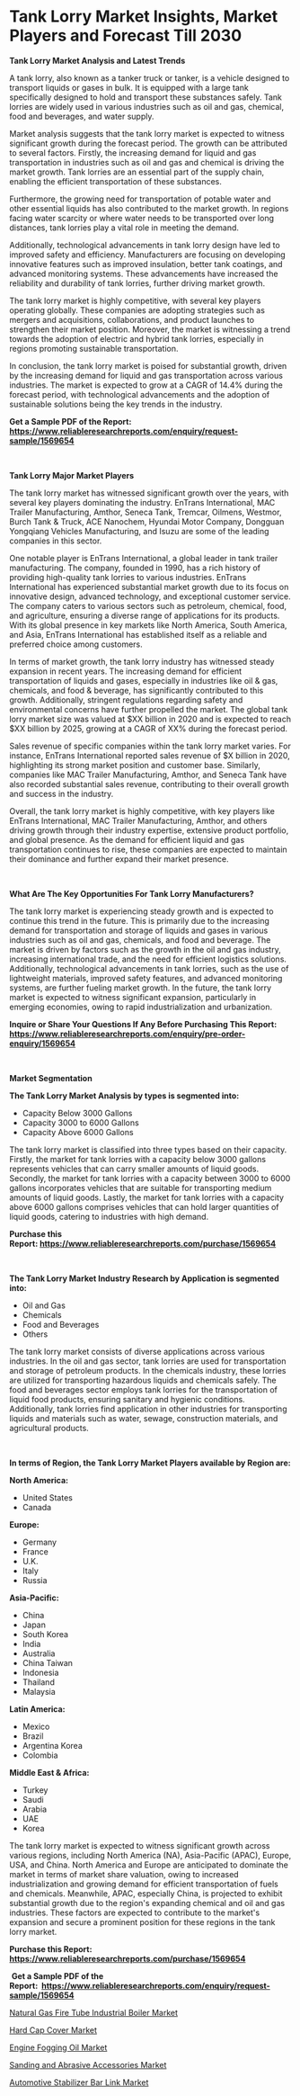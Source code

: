 <p><h1>Tank Lorry Market Insights, Market Players and Forecast Till 2030</h1></p><p><strong>Tank Lorry Market Analysis and Latest Trends</strong></p>
<p><p>A tank lorry, also known as a tanker truck or tanker, is a vehicle designed to transport liquids or gases in bulk. It is equipped with a large tank specifically designed to hold and transport these substances safely. Tank lorries are widely used in various industries such as oil and gas, chemical, food and beverages, and water supply.</p><p>Market analysis suggests that the tank lorry market is expected to witness significant growth during the forecast period. The growth can be attributed to several factors. Firstly, the increasing demand for liquid and gas transportation in industries such as oil and gas and chemical is driving the market growth. Tank lorries are an essential part of the supply chain, enabling the efficient transportation of these substances.</p><p>Furthermore, the growing need for transportation of potable water and other essential liquids has also contributed to the market growth. In regions facing water scarcity or where water needs to be transported over long distances, tank lorries play a vital role in meeting the demand.</p><p>Additionally, technological advancements in tank lorry design have led to improved safety and efficiency. Manufacturers are focusing on developing innovative features such as improved insulation, better tank coatings, and advanced monitoring systems. These advancements have increased the reliability and durability of tank lorries, further driving market growth.</p><p>The tank lorry market is highly competitive, with several key players operating globally. These companies are adopting strategies such as mergers and acquisitions, collaborations, and product launches to strengthen their market position. Moreover, the market is witnessing a trend towards the adoption of electric and hybrid tank lorries, especially in regions promoting sustainable transportation.</p><p>In conclusion, the tank lorry market is poised for substantial growth, driven by the increasing demand for liquid and gas transportation across various industries. The market is expected to grow at a CAGR of 14.4% during the forecast period, with technological advancements and the adoption of sustainable solutions being the key trends in the industry.</p></p>
<p><strong>Get a Sample PDF of the Report:&nbsp; <a href="https://www.reliableresearchreports.com/enquiry/request-sample/1569654">https://www.reliableresearchreports.com/enquiry/request-sample/1569654</a></strong></p>
<p>&nbsp;</p>
<p><strong>Tank Lorry Major Market Players</strong></p>
<p><p>The tank lorry market has witnessed significant growth over the years, with several key players dominating the industry. EnTrans International, MAC Trailer Manufacturing, Amthor, Seneca Tank, Tremcar, Oilmens, Westmor, Burch Tank & Truck, ACE Nanochem, Hyundai Motor Company, Dongguan Yongqiang Vehicles Manufacturing, and Isuzu are some of the leading companies in this sector.</p><p>One notable player is EnTrans International, a global leader in tank trailer manufacturing. The company, founded in 1990, has a rich history of providing high-quality tank lorries to various industries. EnTrans International has experienced substantial market growth due to its focus on innovative design, advanced technology, and exceptional customer service. The company caters to various sectors such as petroleum, chemical, food, and agriculture, ensuring a diverse range of applications for its products. With its global presence in key markets like North America, South America, and Asia, EnTrans International has established itself as a reliable and preferred choice among customers.</p><p>In terms of market growth, the tank lorry industry has witnessed steady expansion in recent years. The increasing demand for efficient transportation of liquids and gases, especially in industries like oil & gas, chemicals, and food & beverage, has significantly contributed to this growth. Additionally, stringent regulations regarding safety and environmental concerns have further propelled the market. The global tank lorry market size was valued at $XX billion in 2020 and is expected to reach $XX billion by 2025, growing at a CAGR of XX% during the forecast period.</p><p>Sales revenue of specific companies within the tank lorry market varies. For instance, EnTrans International reported sales revenue of $X billion in 2020, highlighting its strong market position and customer base. Similarly, companies like MAC Trailer Manufacturing, Amthor, and Seneca Tank have also recorded substantial sales revenue, contributing to their overall growth and success in the industry.</p><p>Overall, the tank lorry market is highly competitive, with key players like EnTrans International, MAC Trailer Manufacturing, Amthor, and others driving growth through their industry expertise, extensive product portfolio, and global presence. As the demand for efficient liquid and gas transportation continues to rise, these companies are expected to maintain their dominance and further expand their market presence.</p></p>
<p>&nbsp;</p>
<p><strong>What Are The Key Opportunities For Tank Lorry Manufacturers?</strong></p>
<p><p>The tank lorry market is experiencing steady growth and is expected to continue this trend in the future. This is primarily due to the increasing demand for transportation and storage of liquids and gases in various industries such as oil and gas, chemicals, and food and beverage. The market is driven by factors such as the growth in the oil and gas industry, increasing international trade, and the need for efficient logistics solutions. Additionally, technological advancements in tank lorries, such as the use of lightweight materials, improved safety features, and advanced monitoring systems, are further fueling market growth. In the future, the tank lorry market is expected to witness significant expansion, particularly in emerging economies, owing to rapid industrialization and urbanization.</p></p>
<p><strong>Inquire or Share Your Questions If Any Before Purchasing This Report: <a href="https://www.reliableresearchreports.com/enquiry/pre-order-enquiry/1569654">https://www.reliableresearchreports.com/enquiry/pre-order-enquiry/1569654</a></strong></p>
<p>&nbsp;</p>
<p><strong>Market Segmentation</strong></p>
<p><strong>The Tank Lorry Market Analysis by types is segmented into:</strong></p>
<p><ul><li>Capacity Below 3000 Gallons</li><li>Capacity 3000 to 6000 Gallons</li><li>Capacity Above 6000 Gallons</li></ul></p>
<p><p>The tank lorry market is classified into three types based on their capacity. Firstly, the market for tank lorries with a capacity below 3000 gallons represents vehicles that can carry smaller amounts of liquid goods. Secondly, the market for tank lorries with a capacity between 3000 to 6000 gallons incorporates vehicles that are suitable for transporting medium amounts of liquid goods. Lastly, the market for tank lorries with a capacity above 6000 gallons comprises vehicles that can hold larger quantities of liquid goods, catering to industries with high demand.</p></p>
<p><strong>Purchase this Report:&nbsp;<a href="https://www.reliableresearchreports.com/purchase/1569654">https://www.reliableresearchreports.com/purchase/1569654</a></strong></p>
<p>&nbsp;</p>
<p><strong>The Tank Lorry Market Industry Research by Application is segmented into:</strong></p>
<p><ul><li>Oil and Gas</li><li>Chemicals</li><li>Food and Beverages</li><li>Others</li></ul></p>
<p><p>The tank lorry market consists of diverse applications across various industries. In the oil and gas sector, tank lorries are used for transportation and storage of petroleum products. In the chemicals industry, these lorries are utilized for transporting hazardous liquids and chemicals safely. The food and beverages sector employs tank lorries for the transportation of liquid food products, ensuring sanitary and hygienic conditions. Additionally, tank lorries find application in other industries for transporting liquids and materials such as water, sewage, construction materials, and agricultural products.</p></p>
<p>&nbsp;</p>
<p><strong>In terms of Region, the Tank Lorry Market Players available by Region are:</strong></p>
<p>
    <p> <strong> North America: </strong>
        <ul>
            <li>United States</li>
            <li>Canada</li>
        </ul>
        </p> 
    <p> <strong> Europe: </strong>
        <ul>
            <li>Germany</li>
            <li>France</li>
            <li>U.K.</li>
            <li>Italy</li>
            <li>Russia</li>
        </ul>
        </p> 
    <p> <strong> Asia-Pacific: </strong>
        <ul>
            <li>China</li>
            <li>Japan</li>
            <li>South Korea</li>
            <li>India</li>
            <li>Australia</li>
            <li>China Taiwan</li>
            <li>Indonesia</li>
            <li>Thailand</li>
            <li>Malaysia</li>
        </ul>
        </p> 
    <p> <strong> Latin America: </strong>
        <ul>
            <li>Mexico</li>
            <li>Brazil</li>
            <li>Argentina Korea</li>
            <li>Colombia</li>
        </ul>
        </p> 
    <p> <strong> Middle East & Africa: </strong>
        <ul>
            <li>Turkey</li>
            <li>Saudi</li>
            <li>Arabia</li>
            <li>UAE</li>
            <li>Korea</li>
        </ul>
    </p>
    </p>
<p><p>The tank lorry market is expected to witness significant growth across various regions, including North America (NA), Asia-Pacific (APAC), Europe, USA, and China. North America and Europe are anticipated to dominate the market in terms of market share valuation, owing to increased industrialization and growing demand for efficient transportation of fuels and chemicals. Meanwhile, APAC, especially China, is projected to exhibit substantial growth due to the region's expanding chemical and oil and gas industries. These factors are expected to contribute to the market's expansion and secure a prominent position for these regions in the tank lorry market.</p></p>
<p><strong>Purchase this Report: <a href="https://www.reliableresearchreports.com/purchase/1569654">https://www.reliableresearchreports.com/purchase/1569654</a></strong></p>
<p>&nbsp;<strong>Get a Sample PDF of the Report:&nbsp;&nbsp;<a href="https://www.reliableresearchreports.com/enquiry/request-sample/1569654">https://www.reliableresearchreports.com/enquiry/request-sample/1569654</a></strong></p>
<p><strong></strong></p>
<p><p><a href="https://medium.com/@jazminjones30/natural-gas-fire-tube-industrial-boiler-market-focuses-on-market-share-size-and-projected-forecast-58e8888bc4fa">Natural Gas Fire Tube Industrial Boiler Market</a></p><p><a href="https://www.linkedin.com/pulse/hard-cap-cover-market-challenges-opportunities-growth-drivers/">Hard Cap Cover Market</a></p><p><a href="https://github.com/RichRobinson5/Market-Research-Report-List-2/blob/main/engine-fogging-oil-market.md">Engine Fogging Oil Market</a></p><p><a href="https://www.linkedin.com/pulse/sanding-abrasive-accessories-market-share-amp-new-trends/">Sanding and Abrasive Accessories Market</a></p><p><a href="https://github.com/JameTravis/Market-Research-Report-List-2/blob/main/automotive-stabilizer-bar-link-market.md">Automotive Stabilizer Bar Link Market</a></p></p>